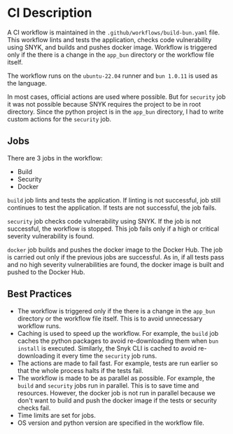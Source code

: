 # CI Description

A CI workflow is maintained in the `.github/workflows/build-bun.yaml` file. This workflow lints and tests the application, checks code vulnerability using SNYK, and builds and pushes docker image. Workflow is triggered only if the there is a change in the `app_bun` directory or the workflow file itself.

The workflow runs on the `ubuntu-22.04` runner and `bun 1.0.11` is used as the language.

In most cases, official actions are used where possible. But for `security` job it was not possible because SNYK requires the project to be in root directory. Since the python project is in the `app_bun` directory, I had to write custom actions for the `security` job.

## Jobs

There are 3 jobs in the workflow:

- Build
- Security
- Docker

`build` job lints and tests the application. If linting is not successful, job still continues to test the application. If tests are not successful, the job fails.

`security` job checks code vulnerability using SNYK. If the job is not successful, the workflow is stopped. This job fails only if a high or critical severity vulnerability is found.

`docker` job builds and pushes the docker image to the Docker Hub. The job is carried out only if the previous jobs are successful. As in, if all tests pass and no high severity vulnerabilities are found, the docker image is built and pushed to the Docker Hub.

## Best Practices

- The workflow is triggered only if the there is a change in the `app_bun` directory or the workflow file itself. This is to avoid unnecessary workflow runs.
- Caching is used to speed up the workflow. For example, the `build` job caches the python packages to avoid re-downloading them when `bun install` is executed. Similarly, the Snyk CLI is cached to avoid re-downloading it every time the `security` job runs.
- The actions are made to fail fast. For example, tests are run earlier so that the whole process halts if the tests fail.
- The workflow is made to be as parallel as possible. For example, the `build` and `security` jobs run in parallel. This is to save time and resources. However, the docker job is not run in parallel because we don't want to build and push the docker image if the tests or security checks fail.
- Time limits are set for jobs.
- OS version and python version are specified in the workflow file.
